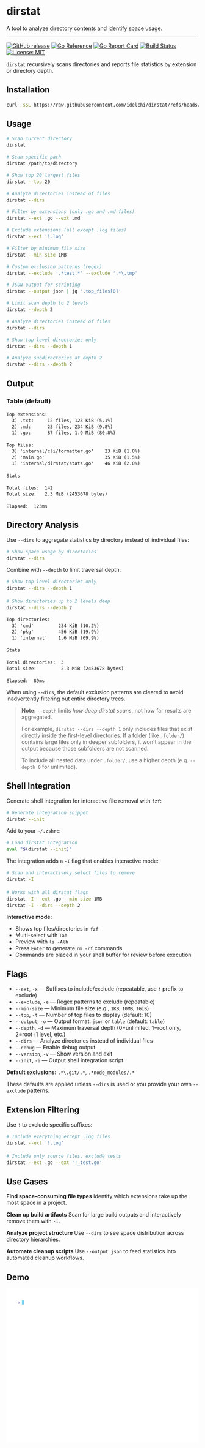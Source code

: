 # dirstat

A tool to analyze directory contents and identify space usage.

---

[![GitHub release](https://img.shields.io/github/v/release/idelchi/dirstat)](https://github.com/idelchi/dirstat/releases)
[![Go Reference](https://pkg.go.dev/badge/github.com/idelchi/dirstat.svg)](https://pkg.go.dev/github.com/idelchi/dirstat)
[![Go Report Card](https://goreportcard.com/badge/github.com/idelchi/dirstat)](https://goreportcard.com/report/github.com/idelchi/dirstat)
[![Build Status](https://github.com/idelchi/dirstat/actions/workflows/github-actions.yml/badge.svg)](https://github.com/idelchi/dirstat/actions/workflows/github-actions.yml/badge.svg)
[![License: MIT](https://img.shields.io/badge/License-MIT-yellow.svg)](https://opensource.org/licenses/MIT)

`dirstat` recursively scans directories and reports file statistics by extension or directory depth.

## Installation

```sh
curl -sSL https://raw.githubusercontent.com/idelchi/dirstat/refs/heads/main/install.sh | sh -s -- -d ~/.local/bin
```

## Usage

```sh
# Scan current directory
dirstat
```

```sh
# Scan specific path
dirstat /path/to/directory
```

```sh
# Show top 20 largest files
dirstat --top 20
```

```sh
# Analyze directories instead of files
dirstat --dirs
```

```sh
# Filter by extensions (only .go and .md files)
dirstat --ext .go --ext .md
```

```sh
# Exclude extensions (all except .log files)
dirstat --ext '!.log'
```

```sh
# Filter by minimum file size
dirstat --min-size 1MB
```

```sh
# Custom exclusion patterns (regex)
dirstat --exclude '.*test.*' --exclude '.*\.tmp'
```

```sh
# JSON output for scripting
dirstat --output json | jq '.top_files[0]'
```

```sh
# Limit scan depth to 2 levels
dirstat --depth 2
```

```sh
# Analyze directories instead of files
dirstat --dirs
```

```sh
# Show top-level directories only
dirstat --dirs --depth 1
```

```sh
# Analyze subdirectories at depth 2
dirstat --dirs --depth 2
```

## Output

### Table (default)

```text
Top extensions:
  3) .txt:     12 files, 123 KiB (5.1%)
  2) .md:      23 files, 234 KiB (9.8%)
  1) .go:      87 files, 1.9 MiB (80.8%)

Top files:
  3) 'internal/cli/formatter.go'    23 KiB (1.0%)
  2) 'main.go'                      35 KiB (1.5%)
  1) 'internal/dirstat/stats.go'    46 KiB (2.0%)

Stats

Total files:  142
Total size:   2.3 MiB (2453678 bytes)

Elapsed:  123ms
```

## Directory Analysis

Use `--dirs` to aggregate statistics by directory instead of individual files:

```sh
# Show space usage by directories
dirstat --dirs
```

Combine with `--depth` to limit traversal depth:

```sh
# Show top-level directories only
dirstat --dirs --depth 1

# Show directories up to 2 levels deep
dirstat --dirs --depth 2
```

```text
Top directories:
  3) 'cmd'         234 KiB (10.2%)
  2) 'pkg'         456 KiB (19.9%)
  1) 'internal'    1.6 MiB (69.9%)

Stats

Total directories:  3
Total size:         2.3 MiB (2453678 bytes)

Elapsed:  89ms
```

When using `--dirs`, the default exclusion patterns are cleared to avoid
inadvertently filtering out entire directory trees.

> **Note:** `--depth` limits _how deep dirstat scans_, not how far results are aggregated.
>
> For example, `dirstat --dirs --depth 1` only includes files that exist directly inside the first-level directories.
> If a folder (like `.folder/`) contains large files only in deeper subfolders,
> it won't appear in the output because those subfolders are not scanned.
>
> To include all nested data under `.folder/`, use a higher depth (e.g. `--depth 0` for unlimited).

## Shell Integration

Generate shell integration for interactive file removal with `fzf`:

```sh
# Generate integration snippet
dirstat --init
```

Add to your `~/.zshrc`:

```sh
# Load dirstat integration
eval "$(dirstat --init)"
```

The integration adds a `-I` flag that enables interactive mode:

```sh
# Scan and interactively select files to remove
dirstat -I

# Works with all dirstat flags
dirstat -I --ext .go --min-size 1MB
dirstat -I --dirs --depth 2
```

**Interactive mode:**

- Shows top files/directories in `fzf`
- Multi-select with `Tab`
- Preview with `ls -Alh`
- Press `Enter` to generate `rm -rf` commands
- Commands are placed in your shell buffer for review before execution

## Flags

- `--ext`, `-x` — Suffixes to include/exclude (repeatable, use `!` prefix to exclude)
- `--exclude`, `-e` — Regex patterns to exclude (repeatable)
- `--min-size` — Minimum file size (e.g., `1KB`, `10MB`, `1GiB`)
- `--top`, `-t` — Number of top files to display (default: 10)
- `--output`, `-o` — Output format: `json` or `table` (default: `table`)
- `--depth`, `-d` — Maximum traversal depth (0=unlimited, 1=root only, 2=root+1 level, etc.)
- `--dirs` — Analyze directories instead of individual files
- `--debug` — Enable debug output
- `--version`, `-v` — Show version and exit
- `--init`, `-i` — Output shell integration script

**Default exclusions:** `.*\.git/.*`, `.*node_modules/.*`

These defaults are applied unless `--dirs` is used or you provide your own `--exclude` patterns.

## Extension Filtering

Use `!` to exclude specific suffixes:

```sh
# Include everything except .log files
dirstat --ext '!.log'

# Include only source files, exclude tests
dirstat --ext .go --ext '!_test.go'
```

## Use Cases

**Find space-consuming file types**
Identify which extensions take up the most space in a project.

**Clean up build artifacts**
Scan for large build outputs and interactively remove them with `-I`.

**Analyze project structure**
Use `--dirs` to see space distribution across directory hierarchies.

**Automate cleanup scripts**
Use `--output json` to feed statistics into automated cleanup workflows.

## Demo

![Demo](assets/gifs/dirstat.gif)
